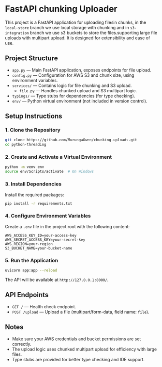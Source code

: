 # FastAPI chunking Uploader

This project is a FastAPI application for uploading filesin chunks, in the `local-store` branch we use local storage with chunking and in `s3-integration` branch we use s3 buckets to store the files.supporting large file uploads with multipart upload. It is designed for extensibility and ease of use.

## Project Structure

- `app.py` — Main FastAPI application, exposes endpoints for file upload.
- `config.py` — Configuration for AWS S3 and chunk size, using environment variables.
- `services/` — Contains logic for file chunking and S3 upload.
  - `file.py` — Handles chunked upload and S3 multipart logic.
- `typings/` — Type stubs for dependencies (for type checking).
- `env/` — Python virtual environment (not included in version control).

## Setup Instructions

### 1. Clone the Repository
```bash
git clone https://github.com/MurungaOwen/chunking-uploads.git
cd python-threading
```

### 2. Create and Activate a Virtual Environment
```bash
python -m venv env
source env/Scripts/activate  # On Windows
```

### 3. Install Dependencies
Install the required packages:
```bash
pip install -r requirements.txt
```

### 4. Configure Environment Variables
Create a `.env` file in the project root with the following content:
```
AWS_ACCESS_KEY_ID=your-access-key
AWS_SECRET_ACCESS_KEY=your-secret-key
AWS_REGION=your-region
S3_BUCKET_NAME=your-bucket-name
```

### 5. Run the Application
```bash
uvicorn app:app --reload
```

The API will be available at `http://127.0.0.1:8000/`.

## API Endpoints

- `GET /` — Health check endpoint.
- `POST /upload` — Upload a file (multipart/form-data, field name: `file`).

## Notes
- Make sure your AWS credentials and bucket permissions are set correctly.
- The upload logic uses chunked multipart upload for efficiency with large files.
- Type stubs are provided for better type checking and IDE support.

